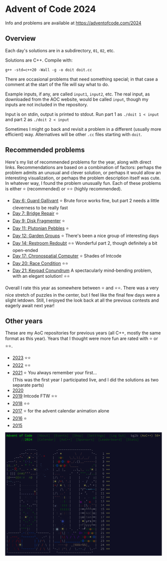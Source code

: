 # Advent of Code 2024

Info and problems are available at https://adventofcode.com/2024

## Overview

Each day's solutions are in a subdirectory, `01`, `02`, etc.

Solutions are C++.  Compile with:
```
g++ -std=c++20 -Wall -g -o doit doit.cc
```
There are occasional problems that need something special; in that
case a comment at the start of the file will say what to do.

Example inputs, if any, are called `input1`, `input2`, etc.
The real input, as downloaded from the AOC website, would be called
`input`, though my inputs are not included in the repository.

Input is on stdin, output is printed to stdout.  Run part 1 as `./doit
1 < input` and part 2 as `./doit 2 < input`

Sometimes I might go back and revisit a problem in a different
(usually more efficient) way.  Alternatives will be other `.cc` files
starting with `doit`.

## Recommended problems

Here's my list of recommended problems for the year, along
with direct links.  Recommendations are based on a combination of
factors: perhaps the problem admits an unusual and clever solution, or
perhaps it would allow an interesting visualization, or perhaps the
problem description itself was cute.  In whatever way, I found the
problem unusually fun.  Each of these problems is either ⭐
(recommended) or ⭐⭐ (highly recommended).

+ [Day 6: Guard Gallivant](https://adventofcode.com/2024/day/6) ⭐
Brute force works fine, but part 2 needs a little cleverness to be
really fast
+ [Day 7: Bridge Repair](https://adventofcode.com/2024/day/7) ⭐
+ [Day 9: Disk Fragmenter](https://adventofcode.com/2024/day/9) ⭐
+ [Day 11: Plutonian Pebbles](https://adventofcode.com/2024/day/11) ⭐
+ [Day 12: Garden Groups](https://adventofcode.com/2024/day/12) ⭐
There's been a nice group of interesting days
+ [Day 14: Restroom Redoubt](https://adventofcode.com/2024/day/14) ⭐⭐
Wonderful part 2, though definitely a bit open-ended
+ [Day 17: Chronospatial Computer](https://adventofcode.com/2024/day/17) ⭐
Shades of Intcode
+ [Day 20: Race Condition](https://adventofcode.com/2024/day/20) ⭐⭐
+ [Day 21: Keypad Conundrum](https://adventofcode.com/2024/day/21) A
spectacularly mind-bending problem, with an elegant solution! ⭐⭐

Overall I rate this year as somewhere between ⭐ and ⭐⭐.  There was
a very nice stretch of puzzles in the center, but I feel like the
final few days were a slight letdown.  Still, I enjoyed the look back
at all the previous contests and eagerly await next year!

## Other years

These are my AoC repositories for previous years (all C++, mostly the
same format as this year).  Years that I thought were more fun are
rated with ⭐ or ⭐⭐.

+ [2023](https://github.com/bg2b/aoc23) ⭐⭐
+ [2022](https://github.com/bg2b/aoc22) ⭐⭐
+ [2021](https://github.com/bg2b/aoc21) ⭐ You always remember your
first... \
(This was the first year I participated live, and I did the solutions
as two separate parts)
+ [2020](https://github.com/bg2b/aoc20)
+ [2019](https://github.com/bg2b/aoc19) Intcode FTW ⭐⭐
+ [2018](https://github.com/bg2b/aoc18) ⭐⭐
+ [2017](https://github.com/bg2b/aoc17) ⭐ for the advent calendar
animation alone
+ [2016](https://github.com/bg2b/aoc16) ⭐
+ [2015](https://github.com/bg2b/aoc15)

![Advent calendar for 2024](advent.png)
